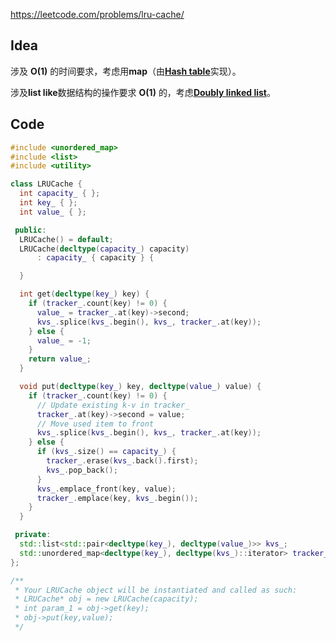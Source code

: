 https://leetcode.com/problems/lru-cache/

## Idea
涉及 **O(1)** 的时间要求，考虑用**map**（由[**Hash table**](https://en.wikipedia.org/wiki/Hash_table)实现）。

涉及**list like**数据结构的操作要求 **O(1)** 的，考虑[**Doubly linked list**](https://en.wikipedia.org/wiki/Doubly_linked_list)。

## Code

```cpp
#include <unordered_map>
#include <list>
#include <utility>

class LRUCache {
  int capacity_ { };
  int key_ { };
  int value_ { };

 public:
  LRUCache() = default;
  LRUCache(decltype(capacity_) capacity)
      : capacity_ { capacity } {

  }

  int get(decltype(key_) key) {
    if (tracker_.count(key) != 0) {
      value_ = tracker_.at(key)->second;
      kvs_.splice(kvs_.begin(), kvs_, tracker_.at(key));
    } else {
      value_ = -1;
    }
    return value_;
  }

  void put(decltype(key_) key, decltype(value_) value) {
    if (tracker_.count(key) != 0) {
      // Update existing k-v in tracker_
      tracker_.at(key)->second = value;
      // Move used item to front
      kvs_.splice(kvs_.begin(), kvs_, tracker_.at(key));
    } else {
      if (kvs_.size() == capacity_) {
        tracker_.erase(kvs_.back().first);
        kvs_.pop_back();
      }
      kvs_.emplace_front(key, value);
      tracker_.emplace(key, kvs_.begin());
    }
  }

 private:
  std::list<std::pair<decltype(key_), decltype(value_)>> kvs_;
  std::unordered_map<decltype(key_), decltype(kvs_)::iterator> tracker_;
};

/**
 * Your LRUCache object will be instantiated and called as such:
 * LRUCache* obj = new LRUCache(capacity);
 * int param_1 = obj->get(key);
 * obj->put(key,value);
 */
```